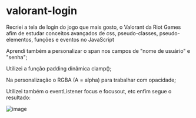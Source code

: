 # valorant-login

Recriei a tela de login do jogo que mais gosto, o Valorant da Riot Games afim de estudar conceitos avançados de css, pseudo-classes, pseudo-elementos, funções e eventos no JavaScript

Aprendi também a personalizar o span nos campos de "nome de usuário" e "senha";

Utilizei a função padding dinâmica clamp();

Na personalização o RGBA (A = alpha) para trabalhar com opacidade;

Utilizei também o eventListener focus e focusout, etc enfim segue o resultado:


![image](https://user-images.githubusercontent.com/63512780/172926010-2eec6984-aec3-4bda-814d-aa7c928ad08a.png)

